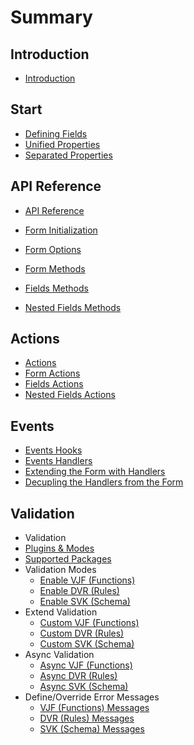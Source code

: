 # Summary

## Introduction
* [Introduction](README.md)

## Start

* [Defining Fields](docs/defining-fields/README.md)
 * [Unified Properties](docs/defining-fields/unified-properties.md)
 * [Separated Properties](docs/defining-fields/separated-properties.md)

## API Reference

* [API Reference](docs/api-reference/README.md)

 * [Form Initialization](docs/api-reference/form-initialization.md)
 * [Form Options](docs/api-reference/form-options.md)
 * [Form Methods](docs/api-reference/form-methods.md)
 * [Fields Methods](docs/api-reference/fields-methods.md)
 * [Nested Fields Methods](docs/api-reference/nested-fields-methods.md)

## Actions

* [Actions](docs/actions/README.md)
 * [Form Actions](docs/actions/form-actions.md)
 * [Fields Actions](docs/actions/fields-actions.md)
 * [Nested Fields Actions](docs/actions/nested-fields-actions.md)

## Events

* [Events Hooks](docs/events/events-hooks.md)
* [Events Handlers](docs/events/README.md)
 * [Extending the Form with Handlers](docs/events/extending-form.md)
 * [Decupling the Handlers from the Form](docs/events/decoupling-handlers.md)

## Validation

* Validation
 * [Plugins & Modes](docs/validation/plugins.md)
 * [Supported Packages](docs/validation/supported-packages.md)
 * Validation Modes
    * [Enable VJF (Functions)]()
    * [Enable DVR (Rules)]()
    * [Enable SVK (Schema)]()
  * Extend Validation
    * [Custom VJF (Functions)]()
    * [Custom DVR (Rules)]()
    * [Custom SVK (Schema)]()
  * Async Validation
    * [Async VJF (Functions)]()
    * [Async DVR (Rules)]()
    * [Async SVK (Schema)]()
 * Define/Override Error Messages
   * [VJF (Functions) Messages]()
   * [DVR (Rules) Messages]()
   * [SVK (Schema) Messages]()
